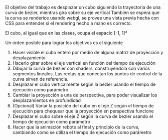 El objetivo del trabajo es desplazar un cubo siguiendo la trayectoria de una curva de bezier, mientras gira sobre su eje vertical
También se espera que la curva se renderice usando webgl, se provee una vista previa hecha con CSS para entender si el rendering hecho a mano es correcto.

El cubo, al igual que en las clases, ocupa el espacio [-1, 1]³

Un orden posible para lograr los objetivos es el siguiente

1. Hacer visible el cubo entero por medio de alguna matriz de proyección y desplazamiento
2. Hacerlo girar sobre el eje vertical en función del tiempo de ejecución
3. Dibujar la curva de bezier con shaders, construyendola con varios segmentos lineales. Las rectas que conectan los puntos de control de la curva sirven de referencia.
4. Desplazar el cubo verticalmente según la bezier usando el tiempo de ejecución como parámetro
5. Cambiar la proyección a una de perspectiva, para poder visualizar los desplazamientos en profundidad
6. (Opcional) Variar la posición del cubo en el eje Z según el tiempo de ejecución para chequear que la proyección en perspectiva funcione
7. Desplazar el cubo sobre el eje Z según la curva de bezier usando el tiempo de ejecución como parámetro
8. Hacer que la animación rebote al final y principio de la curva, cambiando como se utiliza el tiempo de ejecución como parámetro